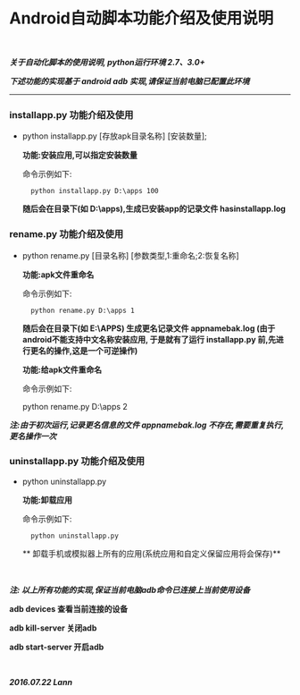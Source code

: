 # Android自动脚本功能介绍及使用说明


<br/>

***关于自动化脚本的使用说明, python运行环境 2.7、3.0+***

***下述功能的实现基于 android adb 实现,请保证当前电脑已配置此环境***
<br/>
- - - - - - 

### installapp.py 功能介绍及使用

- python installapp.py [存放apk目录名称] [安装数量];
    
    **功能:安装应用,可以指定安装数量**  
    
     命令示例如下:

        python installapp.py D:\apps 100
 
    **随后会在目录下(如 D:\apps),生成已安装app的记录文件     hasinstallapp.log**



### rename.py 功能介绍及使用
- python rename.py [目录名称] [参数类型,1:重命名;2:恢复名称]
     
     **功能:apk文件重命名**  

     命令示例如下:
      
        python rename.py D:\apps 1 
          
          
   **随后会在目录下(如 E:\APPS) 生成更名记录文件 appnamebak.log (由于android不能支持中文名称安装应用,
   于是就有了运行 installapp.py 前,先进行更名的操作,这是一个可逆操作)** 
   
   **功能:给apk文件重命名** 
    
   命令示例如下:
    
    python rename.py D:\apps 2
     
   
***注:由于初次运行,记录更名信息的文件 appnamebak.log 不存在,需要重复执行,更名操作一次***
    

   
### uninstallapp.py 功能介绍及使用

- python uninstallapp.py   
    
    **功能:卸载应用** 
    
    命令示例如下:
                
        python uninstallapp.py
          
    ** 卸载手机或模拟器上所有的应用(系统应用和自定义保留应用将会保存)**
    
    
    
<br/>

***注: 以上所有功能的实现,保证当前电脑adb命令已连接上当前使用设备***

**adb devices 查看当前连接的设备**

**adb kill-server 关闭adb**

**adb start-server 开启adb**

<br/>





***2016.07.22 Lann***


